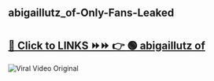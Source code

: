 
 ## abigaillutz_of-Only-Fans-Leaked

# <h2><a href="https://clipsfans.com/abigaillutz_of&ref=git">🔗 Click to LINKS ⏩⏩ 👉 🟢 abigaillutz of </a></h2>

<a href="https://clipsfans.com/abigaillutz_of&ref=git" rel="nofollow" data-target="animated-image.originalLink"><img src="https://i.ibb.co.com/xMMVF88/686577567.gif" alt="Viral Video Original" style="max-width: 100%; display: inline-block;" data-target="animated-image.originalImage"></a>
